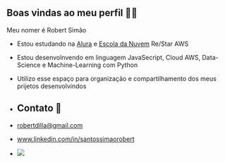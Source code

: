 ## Boas vindas ao meu perfil 👨‍🎓

Meu nomer é Robert Simão

- Estou estudando na [Alura](www.alura.com.br) e [Escola da Nuvem](https://escoladanuvem.org/) Re/Star AWS
- Estou desenvolnvendo em linguagem JavaSecript, Cloud AWS, Data-Science e Machine-Learning com Python
- Utilizo esse espaço para organização e compartilhamento dos meus prijetos desenvolvindos

- ## Contato 📧

- robertdilla@gmail.com

- www.linkedin.com/in/santossimaorobert

- ![](https://media1.tenor.com/m/DDPfsplKF5EAAAAd/yes-yas.gif)


